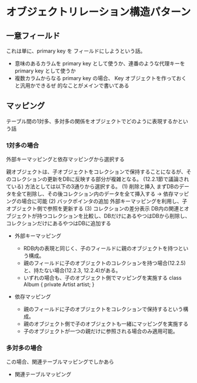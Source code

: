 # オブジェクトリレーション構造パターン

## 一意フィールド
これは単に、primary key を フィールドにしようという話。
- 意味のあるカラムを primary key として使うか、連番のような代理キーを primary key として使うか
- 複数カラムからなる primary key の場合、 Key オブジェクトを作っておくと汎用かできるぜ
的なことがメインで書いてある

## マッピング
テーブル間の1対多、多対多の関係をオブジェクトでどのように表現するかという話

### 1対多の場合
外部キーマッピングと依存マッピングから選択する

親オブジェクトは、子オブジェクトをコレクションで保持することになるが、そのコレクションの更新をDBに反映する部分が複雑となる。
(12.2.1節で議論されている)
方法としては以下の3通りから選択する。
(1) 削除と挿入
まずDBのデータを全て削除し、その後コレクション内のデータを全て挿入する 
→ 依存マッピングの場合に可能
(2) バックポインタの追加
外部キーマッピングを利用し、子オブジェクト側で参照を更新する
(3) コレクションの差分表示
DB内の関連とオブジェクトが持つコレクションを比較し、DBだけにあるやつはDBから削除し、コレクションだけにあるやつはDBに追加する


- 外部キーマッピング
  - RDB内の表現と同じく、子のフィールドに親のオブジェクトを持つという構成。
  - 親のフィールドに子のオブジェクトのコレクションを持つ場合(12.2.5)と、持たない場合(12.2.3, 12.2.4)がある。
  - いずれの場合も、子のオブジェクト側でマッピングを実施する
class Album {
  private Artist artist;
}

- 依存マッピング
  - 親のフィールドに子のオブジェクトをコレクションで保持するという構成。
  -  親のオブジェクト側で子のオブジェクトも一緒にマッピングを実施する
  - 子のオブジェクトが一つの親だけに参照される場合のみ適用可能。

### 多対多の場合
この場合、関連テーブルマッピングでしかあら
- 関連テーブルマッピング

<!--stackedit_data:
eyJoaXN0b3J5IjpbMTk0MzA4ODQ4NiwtMTkwMDA2NzM4Nl19
-->